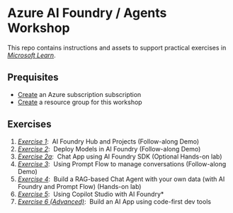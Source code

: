 # Azure AI Foundry / Agents Workshop

This repo contains instructions and assets to support practical exercises in *[Microsoft Learn](https://microsoftlearning.github.io/mslearn-ai-studio/)*.

## Prequisites

* [Create](https://learn.microsoft.com/en-us/entra/fundamentals/how-subscriptions-associated-directory) an Azure subscription subscription
* [Create](https://learn.microsoft.com/en-us/azure/azure-resource-manager/management/manage-resource-groups-portal) a resource group for this workshop 

## Exercises

1. *[Exercise 1](https://microsoftlearning.github.io/mslearn-ai-studio/Instructions/01-Explore-ai-studio.html)*:&nbsp;  AI Foundry Hub and Projects (Follow-along Demo)
2. *[Exercise 2](https://microsoftlearning.github.io/mslearn-ai-studio/Instructions/02-Explore-model-catalog.html)*:&nbsp;  Deploy Models in AI Foundry (Follow-along Demo)
3. *[Exercise 2a](https://microsoftlearning.github.io/mslearn-ai-studio/Instructions/02a-AI-foundry-sdk.html)*:&nbsp; Chat App using AI Foundry SDK (Optional Hands-on lab)
4. *[Exercise 3](https://microsoftlearning.github.io/mslearn-ai-studio/Instructions/02a-AI-foundry-sdk.html)*:&nbsp; Using Prompt Flow to manage conversations (Follow-along Demo)
5. *[Exercise 4](https://microsoftlearning.github.io/mslearn-ai-studio/Instructions/04-Use-own-data.html)*:&nbsp; Build a RAG-based Chat Agent with your own data (with AI Foundry and Prompt Flow) (Hands-on lab)
6. *[Exercise 5]()*:&nbsp; Using Copilot Studio with AI Foundry*
7. *[Exercise 6 (Advanced)](https://github.com/appdevgbb/ai-agents-ws/blob/main/Instructions/08-Code-first-development.md)*:&nbsp; Build an AI App using code-first dev tools
